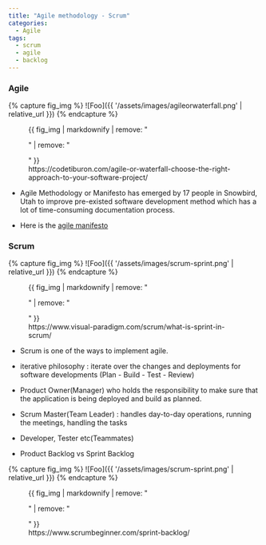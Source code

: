 ```yaml
---
title: "Agile methodology - Scrum"
categories:
  - Agile
tags:
  - scrum
  - agile
  - backlog
---
```


### Agile

{% capture fig_img %}
![Foo]({{ '/assets/images/agileorwaterfall.png' | relative_url }})
{% endcapture %}

<figure>
  {{ fig_img | markdownify | remove: "<p>" | remove: "</p>" }}
  <figcaption>https://codetiburon.com/agile-or-waterfall-choose-the-right-approach-to-your-software-project/</figcaption>
</figure>

* Agile Methodology or Manifesto has emerged by 17 people in Snowbird, Utah to improve pre-existed software development method which has a lot of time-consuming documentation process.

* Here is the [agile manifesto](https://agilemanifesto.org/principles.html)



### Scrum

{% capture fig_img %}
![Foo]({{ '/assets/images/scrum-sprint.png' | relative_url }})
{% endcapture %}

<figure>
  {{ fig_img | markdownify | remove: "<p>" | remove: "</p>" }}
  <figcaption>https://www.visual-paradigm.com/scrum/what-is-sprint-in-scrum/</figcaption>
</figure>


* Scrum is one of the ways to implement agile.

* iterative philosophy : iterate over the changes and deployments for software developments (Plan - Build - Test - Review)

* Product Owner(Manager) who holds the responsibility to make sure that the application is being deployed and build as planned.

* Scrum Master(Team Leader) : handles day-to-day operations, running the meetings, handling the tasks

* Developer, Tester etc(Teammates)


* Product Backlog vs Sprint Backlog

{% capture fig_img %}
![Foo]({{ '/assets/images/scrum-sprint.png' | relative_url }})
{% endcapture %}

<figure>
  {{ fig_img | markdownify | remove: "<p>" | remove: "</p>" }}
  <figcaption>https://www.scrumbeginner.com/sprint-backlog/</figcaption>
</figure>
